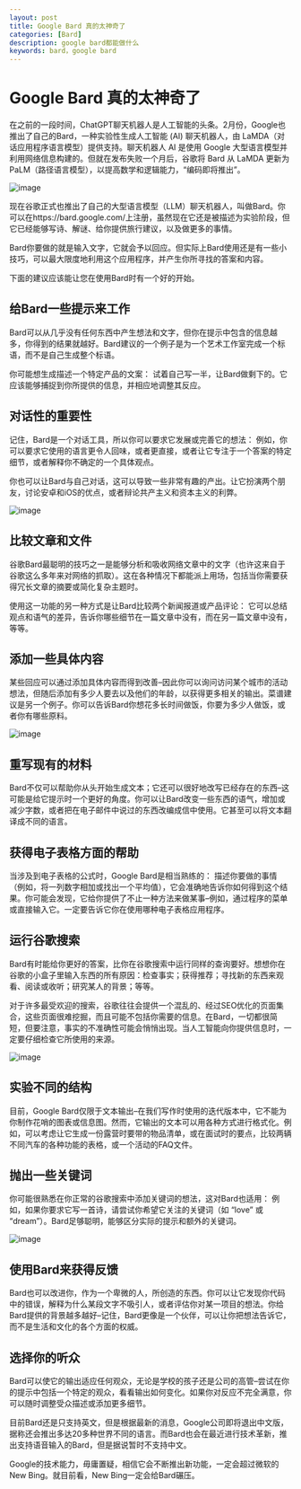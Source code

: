 ```yaml
---
layout: post
title: Google Bard 真的太神奇了
categories: [Bard]
description: google bard都能做什么
keywords: bard，google bard
---
```


# Google Bard 真的太神奇了

在之前的一段时间，ChatGPT聊天机器人是人工智能的头条。2月份，Google也推出了自己的Bard，一种实验性生成人工智能 (AI) 聊天机器人，由 LaMDA（对话应用程序语言模型）提供支持。聊天机器人 AI 是使用 Google 大型语言模型并利用网络信息构建的。但就在发布失败一个月后，谷歌将 Bard 从 LaMDA 更新为 PaLM（路径语言模型），以提高数学和逻辑能力，“编码即将推出”。

![image](https://github.com/weakchen007/aiwv.github.io/assets/58799395/868258d4-b228-49aa-b216-f2645c2390c6)

现在谷歌正式也推出了自己的大型语言模型（LLM）聊天机器人，叫做Bard。你可以在https://bard.google.com/上注册，虽然现在它还是被描述为实验阶段，但它已经能够写诗、解谜、给你提供旅行建议，以及做更多的事情。

Bard你要做的就是输入文字，它就会予以回应。但实际上Bard使用还是有一些小技巧，可以最大限度地利用这个应用程序，并产生你所寻找的答案和内容。

下面的建议应该能让您在使用Bard时有一个好的开始。

## 给Bard一些提示来工作

Bard可以从几乎没有任何东西中产生想法和文字，但你在提示中包含的信息越多，你得到的结果就越好。Bard建议的一个例子是为一个艺术工作室完成一个标语，而不是自己生成整个标语。

你可能想生成描述一个特定产品的文案： 试着自己写一半，让Bard做剩下的。它应该能够捕捉到你所提供的信息，并相应地调整其反应。

## 对话性的重要性

记住，Bard是一个对话工具，所以你可以要求它发展或完善它的想法： 例如，你可以要求它使用的语言更令人回味，或者更直接，或者让它专注于一个答案的特定细节，或者解释你不确定的一个具体观点。

你也可以让Bard与自己对话，这可以导致一些非常有趣的产出。让它扮演两个朋友，讨论安卓和iOS的优点，或者辩论共产主义和资本主义的利弊。

![image](https://github.com/weakchen007/aiwv.github.io/assets/58799395/acc30f6c-25cf-41aa-aca3-d57ab2ba93dd)

## 比较文章和文件

谷歌Bard最聪明的技巧之一是能够分析和吸收网络文章中的文字（也许这来自于谷歌这么多年来对网络的抓取）。这在各种情况下都能派上用场，包括当你需要获得冗长文章的摘要或简化复杂主题时。

使用这一功能的另一种方式是让Bard比较两个新闻报道或产品评论： 它可以总结观点和语气的差异，告诉你哪些细节在一篇文章中没有，而在另一篇文章中没有，等等。

## 添加一些具体内容

某些回应可以通过添加具体内容而得到改善–因此你可以询问访问某个城市的活动想法，但随后添加有多少人要去以及他们的年龄，以获得更多相关的输出。菜谱建议是另一个例子。你可以告诉Bard你想花多长时间做饭，你要为多少人做饭，或者你有哪些原料。

![image](https://github.com/weakchen007/aiwv.github.io/assets/58799395/b2c0f8e5-877c-4d80-863a-4f0237fe633a)

## 重写现有的材料

Bard不仅可以帮助你从头开始生成文本；它还可以很好地改写已经存在的东西–这可能是给它提示时一个更好的角度。你可以让Bard改变一些东西的语气，增加或减少字数，或者把在电子邮件中说过的东西改编成信中使用。它甚至可以将文本翻译成不同的语言。

## 获得电子表格方面的帮助

当涉及到电子表格的公式时，Google Bard是相当熟练的： 描述你要做的事情（例如，将一列数字相加或找出一个平均值），它会准确地告诉你如何得到这个结果。你可能会发现，它给你提供了不止一种方法来做某事–例如，通过程序的菜单或直接输入它。一定要告诉它你在使用哪种电子表格应用程序。

## 运行谷歌搜索

Bard有时能给你更好的答案，比你在谷歌搜索中运行同样的查询要好。想想你在谷歌的小盒子里输入东西的所有原因：检查事实；获得推荐；寻找新的东西来观看、阅读或收听；研究某人的背景；等等。

对于许多最受欢迎的搜索，谷歌往往会提供一个混乱的、经过SEO优化的页面集合，这些页面很难挖掘，而且可能不包括你需要的信息。在Bard，一切都很简短，但要注意，事实的不准确性可能会悄悄出现。当人工智能向你提供信息时，一定要仔细检查它所使用的来源。

![image](https://github.com/weakchen007/aiwv.github.io/assets/58799395/35830926-fb8d-40e7-85f2-066e30713527)

## 实验不同的结构

目前，Google Bard仅限于文本输出–在我们写作时使用的迭代版本中，它不能为你制作花哨的图表或信息图。然而，它输出的文本可以用各种方式进行格式化。例如，可以考虑让它生成一份露营时要带的物品清单，或在面试时的要点，比较两辆不同汽车的各种功能的表格，或一个活动的FAQ文件。

## 抛出一些关键词

你可能很熟悉在你正常的谷歌搜索中添加关键词的想法，这对Bard也适用： 例如，如果你要求它写一首诗，请尝试你希望它关注的关键词（如 “love” 或 “dream”）。Bard足够聪明，能够区分实际的提示和额外的关键词。

![image](https://github.com/weakchen007/aiwv.github.io/assets/58799395/edb88c87-63c8-4214-a20a-2ed91a621f4e)

## 使用Bard来获得反馈

Bard也可以改进你，作为一个卑微的人，所创造的东西。你可以让它发现你代码中的错误，解释为什么某段文字不吸引人，或者评估你对某一项目的想法。你给Bard提供的背景越多越好–记住，Bard更像是一个伙伴，可以让你把想法告诉它，而不是生活和文化的各个方面的权威。

## 选择你的听众

Bard可以使它的输出适应任何观众，无论是学校的孩子还是公司的高管–尝试在你的提示中包括一个特定的观众，看看输出如何变化。如果你对反应不完全满意，你可以随时调整受众描述或添加更多细节。

目前Bard还是只支持英文，但是根据最新的消息，Google公司即将退出中文版，据称还会推出多达20多种世界不同的语言。而Bard也会在最近进行技术革新，推出支持语音输入的Bard，但是据说暂时不支持中文。

Google的技术能力，毋庸置疑，相信它会不断推出新功能，一定会超过微软的New Bing。就目前看，New Bing一定会给Bard碾压。


